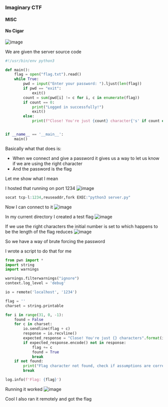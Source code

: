 <h3> Imaginary CTF </h3>

#### MISC

#### No Cigar
![image](https://github.com/h4ckyou/h4ckyou.github.io/assets/127159644/7a735661-bd09-4e7c-bd72-243e04861359)

We are given the server source code

```python
#!/usr/bin/env python3

def main():
    flag = open("flag.txt").read()
    while True:
        pwd = input("Enter your password: ").ljust(len(flag))
        if pwd == "exit":
            exit()
        count = sum(pwd[i] != c for i, c in enumerate(flag))
        if count == 0:
            print("Logged in successfully!")
            exit()
        else:
            print(f"Close! You're just {count} character{'s' if count else ''} off of your password.")


if __name__ == '__main__':
    main()
```

Basically what that does is:
- When we connect and give a password it gives us a way to let us know if we are using the right character
- And the password is the flag

Let me show what I mean

I hosted that running on port 1234
![image](https://github.com/h4ckyou/h4ckyou.github.io/assets/127159644/40c299b9-c90b-42c7-99f1-2ef2d19d5269)
```r
socat tcp-l:1234,reuseaddr,fork EXEC:"python3 server.py"
````

Now I can connect to it
![image](https://github.com/h4ckyou/h4ckyou.github.io/assets/127159644/7a75ee10-6500-4dbf-b2e6-d5b95db55b6d)

In my current directory I created a test flag
![image](https://github.com/h4ckyou/h4ckyou.github.io/assets/127159644/0f29e0b6-f46c-4a9c-bb2c-aadd0c6a5117)

If we use the right characters the initial number is set to which happens to be the length of the flag reduces
![image](https://github.com/h4ckyou/h4ckyou.github.io/assets/127159644/df587f27-6775-4510-aa08-8da4269bdc48)

So we have a way of brute forcing the password

I wrote a script to do that for me

```python
from pwn import *
import string
import warnings

warnings.filterwarnings("ignore")
context.log_level = 'debug'

io = remote('localhost', '1234')

flag = ''
charset = string.printable

for i in range(31, 0, -1):
    found = False
    for c in charset:
        io.sendline(flag + c)
        response = io.recvline()
        expected_response = "Close! You're just {} characters".format(i)
        if expected_response.encode() not in response:
            flag += c
            found = True
            break
    if not found:
        print("Flag character not found, check if assumptions are correct.")
        break

log.info(f'Flag: {flag}')
```

Running it worked
![image](https://github.com/h4ckyou/h4ckyou.github.io/assets/127159644/2b3034d3-2577-408c-8ddf-1d12b1e09201)

Cool I also ran it remotely and got the flag

